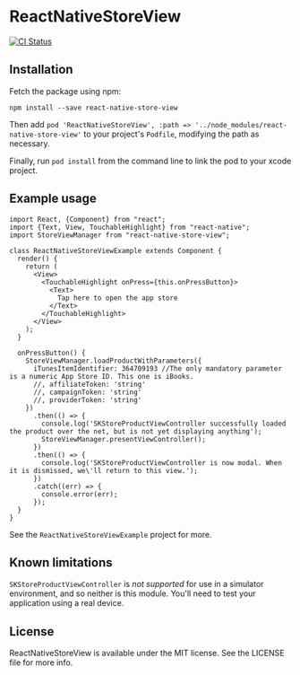 # ReactNativeStoreView

[![CI Status](https://travis-ci.org/rh389/react-native-store-view.svg?branch=master)](https://travis-ci.org/rh389/react-native-store-view)

## Installation

Fetch the package using npm:

```
npm install --save react-native-store-view
```

Then add `pod 'ReactNativeStoreView', :path => '../node_modules/react-native-store-view'` to your project's `Podfile`,
modifying the path as necessary.

Finally, run `pod install` from the command line to link the pod to your xcode project.

## Example usage

```
import React, {Component} from "react";
import {Text, View, TouchableHighlight} from "react-native";
import StoreViewManager from "react-native-store-view";

class ReactNativeStoreViewExample extends Component {
  render() {
    return (
      <View>
        <TouchableHighlight onPress={this.onPressButton}>
          <Text>
            Tap here to open the app store
          </Text>
        </TouchableHighlight>
      </View>
    );
  }

  onPressButton() {
    StoreViewManager.loadProductWithParameters({
      iTunesItemIdentifier: 364709193 //The only mandatory parameter is a numeric App Store ID. This one is iBooks.
      //, affiliateToken: 'string'
      //, campaignToken: 'string'
      //, providerToken: 'string'
    })
      .then(() => {
        console.log('SKStoreProductViewController successfully loaded the product over the net, but is not yet displaying anything');
        StoreViewManager.presentViewController();
      })
      .then(() => {
        console.log('SKStoreProductViewController is now modal. When it is dismissed, we\'ll return to this view.');
      })
      .catch((err) => {
        console.error(err);
      });
  }
}
```

See the `ReactNativeStoreViewExample` project for more.

## Known limitations
`SKStoreProductViewController` is *not supported* for use in a simulator environment, and so neither is this module. You'll need to test your application using a real device.

## License

ReactNativeStoreView is available under the MIT license. See the LICENSE file for more info.
